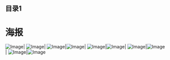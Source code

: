 ## 目录1

# 海报
![Image](https://img.zcool.cn/community/0178ed5c274197a8012029ac14be81.jpg@1280w_1l_2o_100sh.jpg)|
![Image](https://img.zcool.cn/community/016e855c274076a8012029ac031ee8.jpg@1280w_1l_2o_100sh.jpg)|
![Image](https://img.zcool.cn/community/0158bd5c274076a8012029ac9395ea.jpg@1280w_1l_2o_100sh.jpg)|![Image](https://img.zcool.cn/community/01f1415c274264a8012029ace9d21b.jpg@1280w_1l_2o_100sh.jpg)|
![Image](https://img.zcool.cn/community/01eb4d5dfb43d0a80120a895ac22f2.jpg@1280w_1l_2o_100sh.jpg)|![Image](https://img.zcool.cn/community/01aa495dfb43cfa80120a895ed1054.jpg@1280w_1l_2o_100sh.jpg)|
![Image](https://img.zcool.cn/community/01638b5dfb43cfa80120a895a6c7d9.jpg@1280w_1l_2o_100sh.jpg)|![Image](https://img.zcool.cn/community/0177905dfb43cda80120a895b2b37c.jpg@1280w_1l_2o_100sh.jpg)|
![Image](https://img.zcool.cn/community/01558e5dfb43cfa8012165188a6738.jpg@1280w_1l_2o_100sh.jpg)|![Image](https://img.zcool.cn/community/01deae5dfb43cea801216518dc5d03.jpg@1280w_1l_2o_100sh.jpg)
